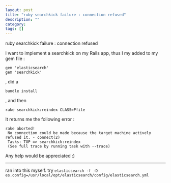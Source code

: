 ```yaml
---
layout: post
title: "ruby searchkick failure : connection refused"
description: ""
category:
tags: []
---
```


ruby searchkick failure : connection refused


I want to implement a searchkick on my Rails app, thus I my added to my gem file :

    gem 'elasticsearch'
    gem 'searchkick'

, did a

    bundle install

, and then

    rake searchkick:reindex CLASS=Pfile

It returns me the following error :

    rake aborted!
     No connection could be made because the target machine actively refused it. - connect(2)
     Tasks: TOP => searchkick:reindex
     (See full trace by running task with --trace)

Any help would be appreciated :)


--------------------------------------- 
ran into this myself. try `elasticsearch -f -D es.config=/usr/local/opt/elasticsearch/config/elasticsearch.yml`


